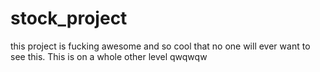 # stock_project
this project is fucking awesome and so cool that no one will ever want to see this. This is on a whole other level
qwqwqw
